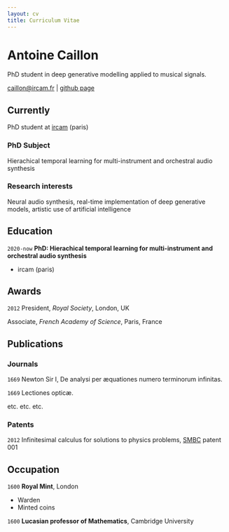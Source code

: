```yaml
---
layout: cv
title: Curriculum Vitae 
---
```

# Antoine Caillon
PhD student in deep generative modelling applied to musical signals.

<div id="webaddress">
<a href="caillon@ircam.fr">caillon@ircam.fr</a>
| <a href="https://github.com/caillonantoine">github page</a>
</div>


## Currently

PhD student at [ircam](ircam.fr) (paris)

### PhD Subject

Hierachical temporal learning for multi-instrument and orchestral audio synthesis


### Research interests

Neural audio synthesis, real-time implementation of deep generative models, artistic use of artificial intelligence


## Education

`2020-now`
__PhD: Hierachical temporal learning for multi-instrument and orchestral audio synthesis__
- ircam (paris)



## Awards

`2012`
President, *Royal Society*, London, UK

Associate, *French Academy of Science*, Paris, France



## Publications

<!-- A list is also available [online](http://scholar.google.co.uk/citations?user=LTOTl0YAAAAJ) -->

### Journals

`1669`
Newton Sir I, De analysi per æquationes numero terminorum infinitas. 

`1669`
Lectiones opticæ.

etc. etc. etc.

### Patents

`2012`
Infinitesimal calculus for solutions to physics problems, [SMBC](http://www.techdirt.com/articles/20121011/09312820678/if-patents-had-been-around-time-newton.shtml) patent 001


## Occupation

`1600`
__Royal Mint__, London

- Warden
- Minted coins

`1600`
__Lucasian professor of Mathematics__, Cambridge University



<!-- ### Footer

Last updated: May 2013 -->


